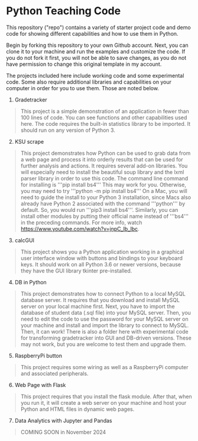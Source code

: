# Python Teaching Code
This repository ("repo") contains a variety of starter project code and demo code for showing different capabilities and how to use them in Python.

Begin by forking this repository to your own Github account. Next, you can clone it to your machine and run the examples and customize the code. If you do not fork it first, you will not be able to save changes, as you do not have permission to change this original template in my account.

The projects included here include working code and some experimental code. Some also require additional libraries and capabilities on your computer in order for you to use them. Those are noted below.

1. Gradetracker
> This project is a simple demonstration of an application in fewer than 100 lines of code. You can see functions and other capabilities used here. The code requires the built-in statistics library to be imported. It should run on any version of Python 3.
2. KSU scrape
> This project demonstrates how Python can be used to grab data from a web page and process it into orderly results that can be used for further analysis and actions. It requires several add-on libraries. You will especially need to install the beautiful soup library and the lxml parser library in order to use this code. The command line command for installing is '''pip install bs4''' This may work for you. Otherwise, you may need to try '''python -m pip install bs4''' On a Mac, you will need to guide the install to your Python 3 installation, since Macs also already have Python 2 associated with the command '''python''' by default. So, you would run '''pip3 install bs4'''. Similarly, you can install other modules by putting their official name instead of '''bs4''' in the preceding commands. For more info, watch https://www.youtube.com/watch?v=jnpC_Ib_lbc.
3. calcGUI
> This project shows you a Python application working in a graphical user interface window with buttons and bindings to your keyboard keys. It should work on all Python 3.6 or newer versions, because they have the GUI library tkinter pre-installed.
4. DB in Python
> This project demonstrates how to connect Python to a local MySQL database server. It requires that you download and install MySQL server on your local machine first. Next, you have to import the database of student data (.sql file) into your MySQL server. Then, you need to edit the code to use the password for your MySQL server on your machine and install and import the library to connect to MySQL. Then, it can work! There is also a folder here with experimental code for transforming gradetracker into GUI and DB-driven versions. These may not work, but you are welcome to test them and upgrade them.
5. RaspberryPi button
> This project requires some wiring as well as a RaspberryPi computer and associated peripherals.
6. Web Page with Flask
> This project requires that you install the flask module. After that, when you run it, it will create a web server on your machine and host your Python and HTML files in dynamic web pages.
7. Data Analytics with Jupyter and Pandas
> COMING SOON in November 2024
